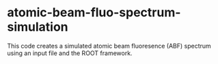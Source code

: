 # atomic-beam-fluo-spectrum-simulation
This code creates a simulated atomic beam fluoresence (ABF) spectrum using an input file and the ROOT framework.
